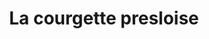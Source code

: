 ---
title: "La courgette presloise"
url: /presles-en-brie/la-courgette-presloise/
shop: Hofladen
---
